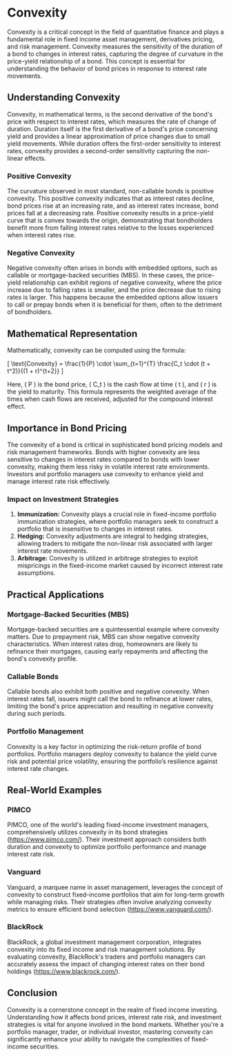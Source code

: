 # Convexity

Convexity is a critical concept in the field of quantitative finance and plays a fundamental role in fixed income asset management, derivatives pricing, and risk management. Convexity measures the sensitivity of the duration of a bond to changes in interest rates, capturing the degree of curvature in the price-yield relationship of a bond. This concept is essential for understanding the behavior of bond prices in response to interest rate movements.

## Understanding Convexity

Convexity, in mathematical terms, is the second derivative of the bond's price with respect to interest rates, which measures the rate of change of duration. Duration itself is the first derivative of a bond's price concerning yield and provides a linear approximation of price changes due to small yield movements. While duration offers the first-order sensitivity to interest rates, convexity provides a second-order sensitivity capturing the non-linear effects.

### Positive Convexity

The curvature observed in most standard, non-callable bonds is positive convexity. This positive convexity indicates that as interest rates decline, bond prices rise at an increasing rate, and as interest rates increase, bond prices fall at a decreasing rate. Positive convexity results in a price-yield curve that is convex towards the origin, demonstrating that bondholders benefit more from falling interest rates relative to the losses experienced when interest rates rise.

### Negative Convexity

Negative convexity often arises in bonds with embedded options, such as callable or mortgage-backed securities (MBS). In these cases, the price-yield relationship can exhibit regions of negative convexity, where the price increase due to falling rates is smaller, and the price decrease due to rising rates is larger. This happens because the embedded options allow issuers to call or prepay bonds when it is beneficial for them, often to the detriment of bondholders.

## Mathematical Representation

Mathematically, convexity can be computed using the formula:

\[ \text{Convexity} = \frac{1}{P} \cdot \sum_{t=1}^{T} \frac{C_t \cdot (t + t^2)}{(1 + r)^{t+2}} \]

Here, \( P \) is the bond price, \( C_t \) is the cash flow at time \( t \), and \( r \) is the yield to maturity. This formula represents the weighted average of the times when cash flows are received, adjusted for the compound interest effect.

## Importance in Bond Pricing

The convexity of a bond is critical in sophisticated bond pricing models and risk management frameworks. Bonds with higher convexity are less sensitive to changes in interest rates compared to bonds with lower convexity, making them less risky in volatile interest rate environments. Investors and portfolio managers use convexity to enhance yield and manage interest rate risk effectively.

### Impact on Investment Strategies

1. **Immunization:** Convexity plays a crucial role in fixed-income portfolio immunization strategies, where portfolio managers seek to construct a portfolio that is insensitive to changes in interest rates.
2. **Hedging:** Convexity adjustments are integral to hedging strategies, allowing traders to mitigate the non-linear risk associated with larger interest rate movements.
3. **Arbitrage:** Convexity is utilized in arbitrage strategies to exploit mispricings in the fixed-income market caused by incorrect interest rate assumptions.

## Practical Applications

### Mortgage-Backed Securities (MBS)

Mortgage-backed securities are a quintessential example where convexity matters. Due to prepayment risk, MBS can show negative convexity characteristics. When interest rates drop, homeowners are likely to refinance their mortgages, causing early repayments and affecting the bond's convexity profile.

### Callable Bonds

Callable bonds also exhibit both positive and negative convexity. When interest rates fall, issuers might call the bond to refinance at lower rates, limiting the bond's price appreciation and resulting in negative convexity during such periods.

### Portfolio Management

Convexity is a key factor in optimizing the risk-return profile of bond portfolios. Portfolio managers deploy convexity to balance the yield curve risk and potential price volatility, ensuring the portfolio’s resilience against interest rate changes.

## Real-World Examples

### PIMCO

PIMCO, one of the world's leading fixed-income investment managers, comprehensively utilizes convexity in its bond strategies (https://www.pimco.com/). Their investment approach considers both duration and convexity to optimize portfolio performance and manage interest rate risk.

### Vanguard

Vanguard, a marquee name in asset management, leverages the concept of convexity to construct fixed-income portfolios that aim for long-term growth while managing risks. Their strategies often involve analyzing convexity metrics to ensure efficient bond selection (https://www.vanguard.com/).

### BlackRock

BlackRock, a global investment management corporation, integrates convexity into its fixed income and risk management solutions. By evaluating convexity, BlackRock's traders and portfolio managers can accurately assess the impact of changing interest rates on their bond holdings (https://www.blackrock.com/).

## Conclusion

Convexity is a cornerstone concept in the realm of fixed income investing. Understanding how it affects bond prices, interest rate risk, and investment strategies is vital for anyone involved in the bond markets. Whether you're a portfolio manager, trader, or individual investor, mastering convexity can significantly enhance your ability to navigate the complexities of fixed-income securities.